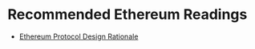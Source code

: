 # Recommended Ethereum Readings

- [Ethereum Protocol Design Rationale](https://github.com/ethereum/wiki/wiki/Design-Rationale) 
